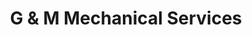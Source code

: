 ---
title: "G & M Mechanical Services"
url: /perth/g-and-m-mechanical-services/
shop: car repair
---
